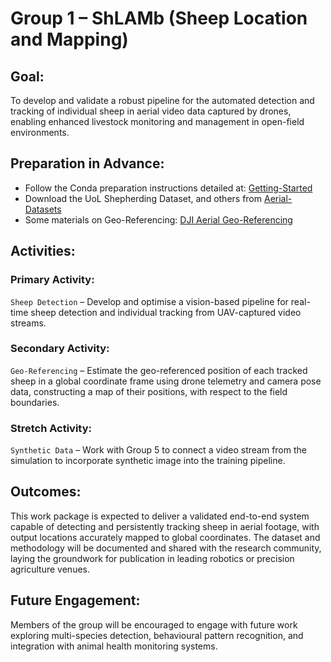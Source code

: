 # Group 1 – ShLAMb (Sheep Location and Mapping) 

## Goal:
To develop and validate a robust pipeline for the automated detection and tracking of individual sheep in aerial video data captured by drones, enabling enhanced livestock monitoring and management in open-field environments. 

## Preparation in Advance: 
- Follow the Conda preparation instructions detailed at: [Getting-Started](https://github.com/LCAS/auto_shepherd_sheep_localisation/wiki/Getting-Started)
- Download the UoL Shepherding Dataset, and others from [Aerial-Datasets](https://github.com/LCAS/auto_shepherd_sheep_localisation/wiki/Aerial-Datasets)
- Some materials on Geo-Referencing: [DJI Aerial Geo-Referencing](https://github.com/roboflow/dji-aerial-georeferencing)

## Activities:
### Primary Activity: 
`Sheep Detection` – Develop and optimise a vision-based pipeline for real-time sheep detection and individual tracking from UAV-captured video streams.  

### Secondary Activity:
`Geo-Referencing` – Estimate the geo-referenced position of each tracked sheep in a global coordinate frame using drone telemetry and camera pose data, constructing a map of their positions, with respect to the field boundaries. 

### Stretch Activity:
`Synthetic Data` – Work with Group 5 to connect a video stream from the simulation to incorporate synthetic image into the training pipeline. 

## Outcomes:
This work package is expected to deliver a validated end-to-end system capable of detecting and persistently tracking sheep in aerial footage, with output locations accurately mapped to global coordinates. The dataset and methodology will be documented and shared with the research community, laying the groundwork for publication in leading robotics or precision agriculture venues.  

## Future Engagement:
Members of the group will be encouraged to engage with future work exploring multi-species detection, behavioural pattern recognition, and integration with animal health monitoring systems. 
